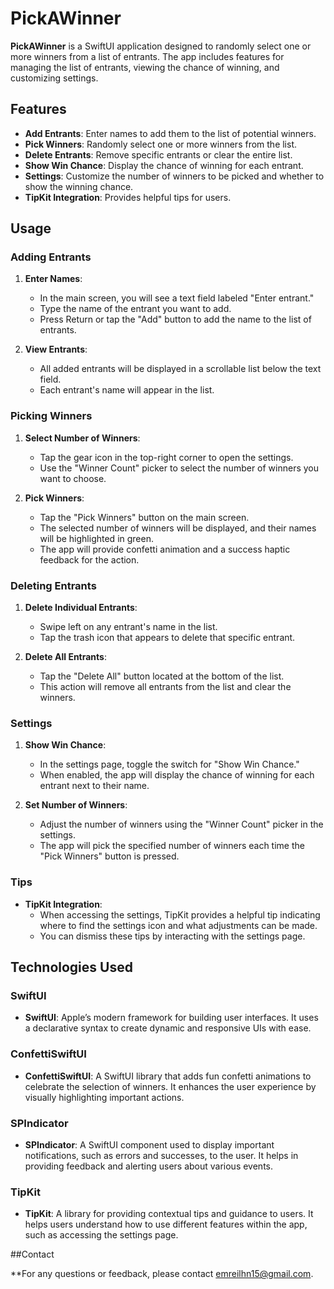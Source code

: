 # PickAWinner

**PickAWinner** is a SwiftUI application designed to randomly select one or more winners from a list of entrants. The app includes features for managing the list of entrants, viewing the chance of winning, and customizing settings.

## Features

- **Add Entrants**: Enter names to add them to the list of potential winners.
- **Pick Winners**: Randomly select one or more winners from the list.
- **Delete Entrants**: Remove specific entrants or clear the entire list.
- **Show Win Chance**: Display the chance of winning for each entrant.
- **Settings**: Customize the number of winners to be picked and whether to show the winning chance.
- **TipKit Integration**: Provides helpful tips for users.
  
## Usage

### Adding Entrants

1. **Enter Names**: 
   - In the main screen, you will see a text field labeled "Enter entrant."
   - Type the name of the entrant you want to add.
   - Press Return or tap the "Add" button to add the name to the list of entrants.

2. **View Entrants**:
   - All added entrants will be displayed in a scrollable list below the text field.
   - Each entrant's name will appear in the list.

### Picking Winners

1. **Select Number of Winners**:
   - Tap the gear icon in the top-right corner to open the settings.
   - Use the "Winner Count" picker to select the number of winners you want to choose.

2. **Pick Winners**:
   - Tap the "Pick Winners" button on the main screen.
   - The selected number of winners will be displayed, and their names will be highlighted in green.
   - The app will provide confetti animation and a success haptic feedback for the action.

### Deleting Entrants

1. **Delete Individual Entrants**:
   - Swipe left on any entrant's name in the list.
   - Tap the trash icon that appears to delete that specific entrant.

2. **Delete All Entrants**:
   - Tap the "Delete All" button located at the bottom of the list.
   - This action will remove all entrants from the list and clear the winners.

### Settings

1. **Show Win Chance**:
   - In the settings page, toggle the switch for "Show Win Chance."
   - When enabled, the app will display the chance of winning for each entrant next to their name.

2. **Set Number of Winners**:
   - Adjust the number of winners using the "Winner Count" picker in the settings.
   - The app will pick the specified number of winners each time the "Pick Winners" button is pressed.

### Tips

- **TipKit Integration**: 
  - When accessing the settings, TipKit provides a helpful tip indicating where to find the settings icon and what adjustments can be made.
  - You can dismiss these tips by interacting with the settings page.
 
## Technologies Used

### SwiftUI

- **SwiftUI**: Apple’s modern framework for building user interfaces. It uses a declarative syntax to create dynamic and responsive UIs with ease.

### ConfettiSwiftUI

- **ConfettiSwiftUI**: A SwiftUI library that adds fun confetti animations to celebrate the selection of winners. It enhances the user experience by visually highlighting important actions.

### SPIndicator

- **SPIndicator**: A SwiftUI component used to display important notifications, such as errors and successes, to the user. It helps in providing feedback and alerting users about various events.

### TipKit

- **TipKit**: A library for providing contextual tips and guidance to users. It helps users understand how to use different features within the app, such as accessing the settings page.

##Contact

**For any questions or feedback, please contact emreilhn15@gmail.com.
